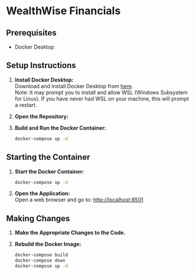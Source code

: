 # WealthWise Financials

## Prerequisites
- Docker Desktop

## Setup Instructions

1. **Install Docker Desktop:**  
   Download and install Docker Desktop from [here](https://www.docker.com/products/docker-desktop).  
   Note: It may prompt you to install and allow WSL (Windows Subsystem for Linux). If you have never had WSL on your machine, this will prompt a restart.

2. **Open the Repository:**

3. **Build and Run the Docker Container:**

   ```sh
   docker-compose up -d
   ```

## Starting the Container

1. **Start the Docker Container:**

   ```sh
   docker-compose up -d
   ```

2. **Open the Application:**  
   Open a web browser and go to: [http://localhost:8501](http://localhost:8501)

## Making Changes

1. **Make the Appropriate Changes to the Code.**

2. **Rebuild the Docker Image:**

   ```sh
   docker-compose build
   docker-compose down
   docker-compose up -d
   ```